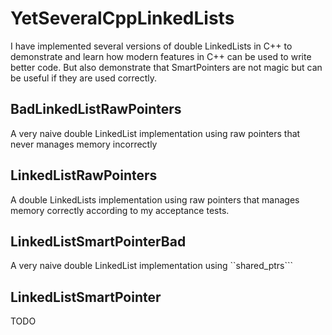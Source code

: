 # YetSeveralCppLinkedLists
I have implemented several versions of double LinkedLists in C++ to demonstrate
and learn how modern features in C++ can be used to write better code.
But also demonstrate that SmartPointers are not magic but can be useful if they
are used correctly.

## BadLinkedListRawPointers
A very naive double LinkedList implementation using raw pointers that never manages 
memory incorrectly

## LinkedListRawPointers
A double LinkedLists implementation using raw pointers that manages memory correctly 
according to my acceptance tests.

## LinkedListSmartPointerBad
A very naive double LinkedList implementation using ``shared_ptrs```

## LinkedListSmartPointer
TODO
